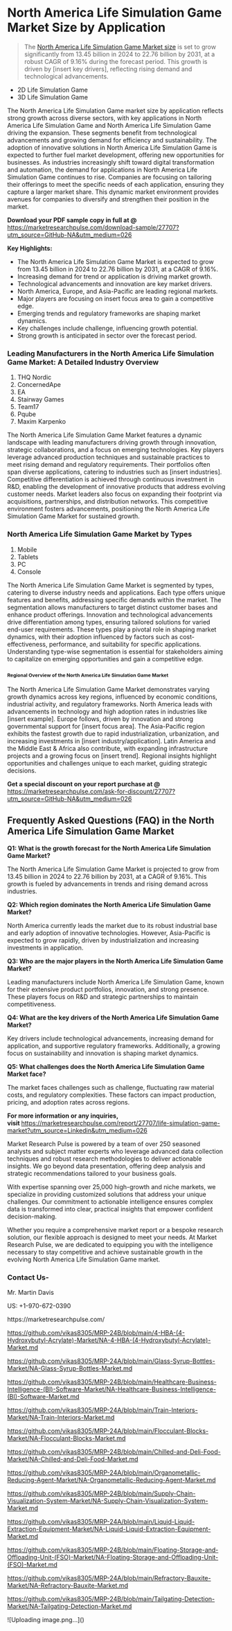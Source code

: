 <h1>North America Life Simulation Game Market&nbsp;Size by Application</h1><blockquote><p>The <a href="https://marketresearchpulse.com/download-sample/27707?utm_source=GitHub-NA&amp;utm_medium=026">North America Life Simulation Game Market size</a> is set to grow significantly from 13.45 billion in 2024 to 22.76 billion by 2031, at a robust CAGR of 9.16% during the forecast period. This growth is driven by [insert key drivers], reflecting rising demand and technological advancements.</p></blockquote><ul><li>2D Life Simulation Game<li> 3D Life Simulation Game</li></ul><p>The North America Life Simulation Game market size by application reflects strong growth across diverse sectors, with key applications in North America Life Simulation Game and North America Life Simulation Game driving the expansion. These segments benefit from technological advancements and growing demand for efficiency and sustainability. The adoption of innovative solutions in North America Life Simulation Game is expected to further fuel market development, offering new opportunities for businesses. As industries increasingly shift toward digital transformation and automation, the demand for applications in North America Life Simulation Game continues to rise. Companies are focusing on tailoring their offerings to meet the specific needs of each application, ensuring they capture a larger market share. This dynamic market environment provides avenues for companies to diversify and strengthen their position in the market.</p><p><strong>Download your PDF sample copy in full at @ </strong><a href="https://marketresearchpulse.com/download-sample/27707?utm_source=GitHub-NA&amp;utm_medium=026">https://marketresearchpulse.com/download-sample/27707?utm_source=GitHub-NA&amp;utm_medium=026</a></p><p><strong>Key Highlights: </strong></p><ul><li>The North America Life Simulation Game Market is expected to grow from 13.45 billion in 2024 to 22.76 billion by 2031, at a CAGR of 9.16%.</li><li>Increasing demand for trend or application is driving market growth.</li><li>Technological advancements and innovation are key market drivers.</li><li>North America, Europe, and Asia-Pacific are leading regional markets.</li><li>Major players are focusing on insert focus area to gain a competitive edge.</li><li>Emerging trends and regulatory frameworks are shaping market dynamics.</li><li>Key challenges include challenge, influencing growth potential.</li><li>Strong growth is anticipated in sector over the forecast period.</li></ul><h3>Leading Manufacturers in the North America Life Simulation Game Market: A Detailed Industry Overview</h3><ol><li>THQ Nordic</li><li>ConcernedApe</li><li>EA</li><li>Stairway Games</li><li>Team17</li><li>Pqube</li><li>Maxim Karpenko</li></ol><div class="flex max-w-full flex-col flex-grow"><div class="min-h-8 text-message flex w-full flex-col items-end gap-2 whitespace-normal break-words [.text-message+&amp;]:mt-5" dir="auto" data-message-author-role="assistant" data-message-id="fd8432e4-4910-450d-b182-61b7bfb0a01f" data-message-model-slug="gpt-4o"><div class="flex w-full flex-col gap-1 empty:hidden first:pt-[3px]"><div class="markdown prose w-full break-words dark:prose-invert light"><p>The North America Life Simulation Game Market features a dynamic landscape with leading manufacturers driving growth through innovation, strategic collaborations, and a focus on emerging technologies. Key players leverage advanced production techniques and sustainable practices to meet rising demand and regulatory requirements. Their portfolios often span diverse applications, catering to industries such as [insert industries]. Competitive differentiation is achieved through continuous investment in R&amp;D, enabling the development of innovative products that address evolving customer needs. Market leaders also focus on expanding their footprint via acquisitions, partnerships, and distribution networks. This competitive environment fosters advancements, positioning the North America Life Simulation Game Market for sustained growth.</p></div></div></div></div><h3>North America Life Simulation Game Market by Types</h3><ol><li>Mobile<li> Tablets<li> PC<li> Console</li></ol><div class="flex max-w-full flex-col flex-grow"><div class="min-h-8 text-message flex w-full flex-col items-end gap-2 whitespace-normal break-words [.text-message+&amp;]:mt-5" dir="auto" data-message-author-role="assistant" data-message-id="084470be-0bb7-4664-bddf-5156b4f41249" data-message-model-slug="gpt-4o-mini"><div class="flex w-full flex-col gap-1 empty:hidden first:pt-[3px]"><div class="markdown prose w-full break-words dark:prose-invert light"><p>The North America Life Simulation Game Market is segmented by types, catering to diverse industry needs and applications. Each type offers unique features and benefits, addressing specific demands within the market. The segmentation allows manufacturers to target distinct customer bases and enhance product offerings. Innovation and technological advancements drive differentiation among types, ensuring tailored solutions for varied end-user requirements. These types play a pivotal role in shaping market dynamics, with their adoption influenced by factors such as cost-effectiveness, performance, and suitability for specific applications. Understanding type-wise segmentation is essential for stakeholders aiming to capitalize on emerging opportunities and gain a competitive edge.</p></div></div></div></div><h3><span style="font-size: 11px;">Regional Overview of the North America Life Simulation Game Market</span></h3><div class="flex max-w-full flex-col flex-grow"><div class="min-h-8 text-message flex w-full flex-col items-end gap-2 whitespace-normal break-words [.text-message+&amp;]:mt-5" dir="auto" data-message-author-role="assistant" data-message-id="e9038762-ce64-4e30-91c9-9bd413514231" data-message-model-slug="gpt-4o-mini"><div class="flex w-full flex-col gap-1 empty:hidden first:pt-[3px]"><div class="markdown prose w-full break-words dark:prose-invert light"><p>The North America Life Simulation Game Market demonstrates varying growth dynamics across key regions, influenced by economic conditions, industrial activity, and regulatory frameworks. North America leads with advancements in technology and high adoption rates in industries like [insert example]. Europe follows, driven by innovation and strong governmental support for [insert focus area]. The Asia-Pacific region exhibits the fastest growth due to rapid industrialization, urbanization, and increasing investments in [insert industry/application]. Latin America and the Middle East &amp; Africa also contribute, with expanding infrastructure projects and a growing focus on [insert trend]. Regional insights highlight opportunities and challenges unique to each market, guiding strategic decisions.</p></div></div></div></div><p><strong>Get a special discount on your report purchase at @ </strong><a href="https://marketresearchpulse.com/ask-for-discount/27707?utm_source=GitHub-NA&amp;utm_medium=026">https://marketresearchpulse.com/ask-for-discount/27707?utm_source=GitHub-NA&amp;utm_medium=026</a></p><h2>Frequently Asked Questions (FAQ) in the North America Life Simulation Game Market</h2><p><strong>Q1: What is the growth forecast for the North America Life Simulation Game Market?</strong></p><p>The North America Life Simulation Game Market is projected to grow from 13.45 billion in 2024 to 22.76 billion by 2031, at a CAGR of 9.16%. This growth is fueled by advancements in trends and rising demand across industries.</p><p><strong>Q2: Which region dominates the North America Life Simulation Game Market?</strong></p><p>North America currently leads the market due to its robust industrial base and early adoption of innovative technologies. However, Asia-Pacific is expected to grow rapidly, driven by industrialization and increasing investments in application.</p><p><strong>Q3: Who are the major players in the North America Life Simulation Game Market?</strong></p><p>Leading manufacturers include North America Life Simulation Game, known for their extensive product portfolios, innovation, and strong presence. These players focus on R&amp;D and strategic partnerships to maintain competitiveness.</p><p><strong>Q4: What are the key drivers of the North America Life Simulation Game Market?</strong></p><p>Key drivers include technological advancements, increasing demand for application, and supportive regulatory frameworks. Additionally, a growing focus on sustainability and innovation is shaping market dynamics.</p><p><strong>Q5: What challenges does the North America Life Simulation Game Market face?</strong></p><p>The market faces challenges such as challenge, fluctuating raw material costs, and regulatory complexities. These factors can impact production, pricing, and adoption rates across regions.</p><p><strong>For more information or any inquiries, visit&nbsp;</strong><a href="https://marketresearchpulse.com/report/27707/life-simulation-game-market?utm_source=Linkedin&utm_medium=026">https://marketresearchpulse.com/report/27707/life-simulation-game-market?utm_source=Linkedin&utm_medium=026</a></p><p>Market Research Pulse is powered by a team of over 250 seasoned analysts and subject matter experts who leverage advanced data collection techniques and robust research methodologies to deliver actionable insights. We go beyond data presentation, offering deep analysis and strategic recommendations tailored to your business goals.</p><p>With expertise spanning over 25,000 high-growth and niche markets, we specialize in providing customized solutions that address your unique challenges. Our commitment to actionable intelligence ensures complex data is transformed into clear, practical insights that empower confident decision-making.</p><p>Whether you require a comprehensive market report or a bespoke research solution, our flexible approach is designed to meet your needs. At Market Research Pulse, we are dedicated to equipping you with the intelligence necessary to stay competitive and achieve sustainable growth in the evolving North America Life Simulation Game market.</p><h3><strong>Contact Us-</strong></h3><p>Mr. Martin Davis</p><p>US: +1-970-672-0390</p><p>https://marketresearchpulse.com/</p><p><a href="https://github.com/vikas8305/MRP-24B/blob/main/4-HBA-(4-Hydroxybutyl-Acrylate)-Market/NA-4-HBA-(4-Hydroxybutyl-Acrylate)-Market.md">https://github.com/vikas8305/MRP-24B/blob/main/4-HBA-(4-Hydroxybutyl-Acrylate)-Market/NA-4-HBA-(4-Hydroxybutyl-Acrylate)-Market.md</a></p><p><a href="https://github.com/vikas8305/MRP-24A/blob/main/Glass-Syrup-Bottles-Market/NA-Glass-Syrup-Bottles-Market.md">https://github.com/vikas8305/MRP-24A/blob/main/Glass-Syrup-Bottles-Market/NA-Glass-Syrup-Bottles-Market.md</a></p><p><a href="https://github.com/vikas8305/MRP-24B/blob/main/Healthcare-Business-Intelligence-(BI)-Software-Market/NA-Healthcare-Business-Intelligence-(BI)-Software-Market.md">https://github.com/vikas8305/MRP-24B/blob/main/Healthcare-Business-Intelligence-(BI)-Software-Market/NA-Healthcare-Business-Intelligence-(BI)-Software-Market.md</a></p><p><a href="https://github.com/vikas8305/MRP-24A/blob/main/Train-Interiors-Market/NA-Train-Interiors-Market.md">https://github.com/vikas8305/MRP-24A/blob/main/Train-Interiors-Market/NA-Train-Interiors-Market.md</a></p><p><a href="https://github.com/vikas8305/MRP-24A/blob/main/Flocculant-Blocks-Market/NA-Flocculant-Blocks-Market.md">https://github.com/vikas8305/MRP-24A/blob/main/Flocculant-Blocks-Market/NA-Flocculant-Blocks-Market.md</a></p><p><a href="https://github.com/vikas8305/MRP-24B/blob/main/Chilled-and-Deli-Food-Market/NA-Chilled-and-Deli-Food-Market.md">https://github.com/vikas8305/MRP-24B/blob/main/Chilled-and-Deli-Food-Market/NA-Chilled-and-Deli-Food-Market.md</a></p><p><a href="https://github.com/vikas8305/MRP-24A/blob/main/Organometallic-Reducing-Agent-Market/NA-Organometallic-Reducing-Agent-Market.md">https://github.com/vikas8305/MRP-24A/blob/main/Organometallic-Reducing-Agent-Market/NA-Organometallic-Reducing-Agent-Market.md</a></p><p><a href="https://github.com/vikas8305/MRP-24B/blob/main/Supply-Chain-Visualization-System-Market/NA-Supply-Chain-Visualization-System-Market.md">https://github.com/vikas8305/MRP-24B/blob/main/Supply-Chain-Visualization-System-Market/NA-Supply-Chain-Visualization-System-Market.md</a></p><p><a href="https://github.com/vikas8305/MRP-24A/blob/main/Liquid-Liquid-Extraction-Equipment-Market/NA-Liquid-Liquid-Extraction-Equipment-Market.md">https://github.com/vikas8305/MRP-24A/blob/main/Liquid-Liquid-Extraction-Equipment-Market/NA-Liquid-Liquid-Extraction-Equipment-Market.md</a></p><p><a href="https://github.com/vikas8305/MRP-24B/blob/main/Floating-Storage-and-Offloading-Unit-(FSO)-Market/NA-Floating-Storage-and-Offloading-Unit-(FSO)-Market.md">https://github.com/vikas8305/MRP-24B/blob/main/Floating-Storage-and-Offloading-Unit-(FSO)-Market/NA-Floating-Storage-and-Offloading-Unit-(FSO)-Market.md</a></p><p><a href="https://github.com/vikas8305/MRP-24A/blob/main/Refractory-Bauxite-Market/NA-Refractory-Bauxite-Market.md">https://github.com/vikas8305/MRP-24A/blob/main/Refractory-Bauxite-Market/NA-Refractory-Bauxite-Market.md</a></p><p><a href="https://github.com/vikas8305/MRP-24B/blob/main/Tailgating-Detection-Market/NA-Tailgating-Detection-Market.md">https://github.com/vikas8305/MRP-24B/blob/main/Tailgating-Detection-Market/NA-Tailgating-Detection-Market.md</a></p>
![Uploading image.png…]()
